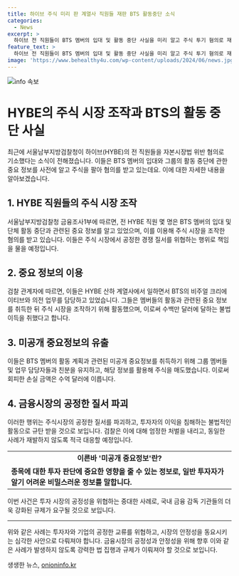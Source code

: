 ```yaml
---
title: 하이브 주식 미리 판 계열사 직원들 재판 BTS 활동중단 소식
categories:
  - News
excerpt: >
  하이브 전 직원들이 BTS 멤버의 입대 및 활동 중단 사실을 미리 알고 주식 투기 혐의로 재판에 넘겨졌다. 하이브 산하 계열사에서 일한 A씨 등은 미공개 중요정보를 활용하여 주식을 매도해 손실을 회피했다. BTS의 활동 중단은 투자 판단에 중대한 영향을 미칠 수 있는 중요정보로서, 이를 악용한 혐의가 제기되었다. 이들은 VC 및 의전팀 업무를 통해 미공개 정보를 획득하고 주식 매매에 활용한 것으로 조사됐다. 검찰은 주식시장의 공정한 질서를 저해하는 행위를 엄단할 예정이라고 전했다.
feature_text: >
  하이브 전 직원들이 BTS 멤버의 입대 및 활동 중단 사실을 미리 알고 주식 투기 혐의로 재판에 넘겨졌다. 하이브 산하 계열사에서 일한 A씨 등은 미공개 중요정보를 활용하여 주식을 매도해 손실을 회피했다. BTS의 활동 중단은 투자 판단에 중대한 영향을 미칠 수 있는 중요정보로서, 이를 악용한 혐의가 제기되었다. 이들은 VC 및 의전팀 업무를 통해 미공개 정보를 획득하고 주식 매매에 활용한 것으로 조사됐다. 검찰은 주식시장의 공정한 질서를 저해하는 행위를 엄단할 예정이라고 전했다.
image: 'https://www.behealthy4u.com/wp-content/uploads/2024/06/news.jpg'
---
```


<p><img src="https://www.behealthy4u.com/wp-content/uploads/2024/06/news.jpg" alt="info 속보" /></p>

<h1 data-ke-size="size26">HYBE의 주식 시장 조작과 BTS의 활동 중단 사실</h1>

<p data-ke-size="size16">최근에 서울남부지방검찰청이 하이브(HYBE)의 전 직원들을 자본시장법 위반 혐의로 기소했다는 소식이 전해졌습니다. 이들은 BTS 멤버의 입대와 그룹의 활동 중단에 관한 중요 정보를 사전에 알고 주식을 팔아 혐의를 받고 있는데요. 이에 대한 자세한 내용을 알아보겠습니다.</p>

<h2 data-ke-size="size24">1. HYBE 직원들의 주식 시장 조작</h2>

<p data-ke-size="size16">서울남부지방검찰청 금융조사1부에 따르면, 전 HYBE 직원 몇 명은 BTS 멤버의 입대 및 단체 활동 중단과 관련된 중요 정보를 알고 있었으며, 이를 이용해 주식 시장을 조작한 혐의를 받고 있습니다. 이들은 주식 시장에서 공정한 경쟁 질서를 위협하는 행위로 책임을 물을 예정입니다.</p>

<h2 data-ke-size="size24">2. 중요 정보의 이용</h2>

<p data-ke-size="size16">검찰 관계자에 따르면, 이들은 HYBE 산하 계열사에서 일하면서 BTS의 비주얼 크리에이티브와 의전 업무를 담당하고 있었습니다. 그들은 멤버들의 활동과 관련된 중요 정보를 취득한 뒤 주식 시장을 조작하기 위해 활동했으며, 이로써 수백만 달러에 달하는 불법 이득을 취했다고 합니다.</p>

<h2 data-ke-size="size24">3. 미공개 중요정보의 유출</h2>

<p data-ke-size="size16">이들은 BTS 멤버의 활동 계획과 관련된 미공개 중요정보를 취득하기 위해 그룹 멤버들 및 업무 담당자들과 친분을 유지하고, 해당 정보를 활용해 주식을 매도했습니다. 이로써 회피한 손실 금액은 수억 달러에 이릅니다.</p>

<h2 data-ke-size="size24">4. 금융시장의 공정한 질서 파괴</h2>

<p data-ke-size="size16">이러한 행위는 주식시장의 공정한 질서를 파괴하고, 투자자의 이익을 침해하는 불법적인 활동으로 규탄 받을 것으로 보입니다. 검찰은 이에 대해 엄정한 처벌을 내리고, 동일한 사례가 재발하지 않도록 적극 대응할 예정입니다.</p>

<table>
    <tbody>
        <tr>
            <td style="text-align: center; height: 17px;"><b>이른바 '미공개 중요정보'란?</b></td>
        </tr>
        <tr>
            <td style="height: 42px;"><b>종목에 대한 투자 판단에 중요한 영향을 줄 수 있는 정보로, 일반 투자자가 알기 어려운 비밀스러운 정보를 말합니다.</b></td>
        </tr>
    </tbody>
</table>

<p data-ke-size="size16">이번 사건은 투자 시장의 공정성을 위협하는 중대한 사례로, 국내 금융 감독 기관들의 더욱 강화된 규제가 요구될 것으로 보입니다.</p>

<hr data-ke-size="wide" />

<p data-ke-size="size16">위와 같은 사례는 투자자와 기업의 공정한 교류를 위협하고, 시장의 안정성을 동요시키는 심각한 사안으로 다뤄져야 합니다. 금융시장의 공정성과 안정성을 위해 향후 이와 같은 사례가 발생하지 않도록 강력한 법 집행과 규제가 이뤄져야 할 것으로 보입니다.</p>
생생한 뉴스, <a href="https://onioninfo.kr" rel="dofollow">onioninfo.kr</a>


